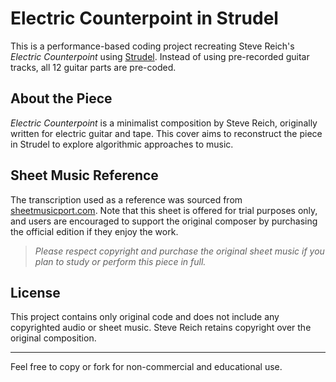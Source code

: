# Electric Counterpoint in Strudel

This is a performance-based coding project recreating Steve Reich's
*Electric Counterpoint* using [Strudel](https://strudel.tidalcycles.org/).
Instead of using pre-recorded guitar tracks, all 12 guitar parts are pre-coded.

## About the Piece

*Electric Counterpoint* is a minimalist composition by Steve Reich, originally
written for electric guitar and tape. This cover aims to reconstruct the piece
in Strudel to explore algorithmic approaches to music.

## Sheet Music Reference

The transcription used as a reference was sourced from
[sheetmusicport.com](https://www.sheetmusicport.com/piano/sheets/106444/Steve_Reich_Electric_Counterpoint.html).
Note that this sheet is offered for trial purposes only, and users are
encouraged to support the original composer by purchasing the official edition
if they enjoy the work.

> *Please respect copyright and purchase the original sheet music if you plan
to study or perform this piece in full.*

## License

This project contains only original code and does not include any copyrighted
audio or sheet music. Steve Reich retains copyright over the original
composition.

---

Feel free to copy or fork for non-commercial and educational use.
